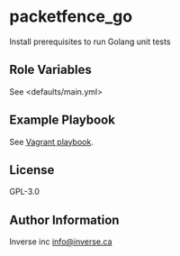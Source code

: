 packetfence_go
===============

Install prerequisites to run Golang unit tests 

Role Variables
--------------

See <defaults/main.yml>

Example Playbook
----------------

See [Vagrant playbook](https://github.com/inverse-inc/packetfence/blob/devel/addons/vagrant/site.yml).

License
-------

GPL-3.0

Author Information
------------------

Inverse inc <info@inverse.ca>

